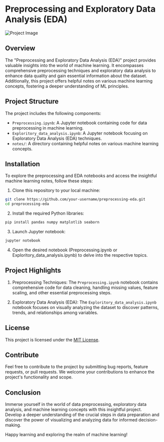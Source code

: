 # Preprocessing and Exploratory Data Analysis (EDA)

![Project Image](https://www.example.com/project_image.jpg)

## Overview

The "Preprocessing and Exploratory Data Analysis (EDA)" project provides valuable insights into the world of machine learning. It encompasses comprehensive preprocessing techniques and exploratory data analysis to enhance data quality and gain essential information about the dataset. Additionally, this project offers helpful notes on various machine learning concepts, fostering a deeper understanding of ML principles.

## Project Structure

The project includes the following components:

- `Preprocessing.ipynb`: A Jupyter notebook containing code for data preprocessing in machine learning.
- `Exploritory_data_analysis.ipynb`: A Jupyter notebook focusing on Exploratory Data Analysis (EDA) techniques.
- `notes/`: A directory containing helpful notes on various machine learning concepts.

## Installation

To explore the preprocessing and EDA notebooks and access the insightful machine learning notes, follow these steps:

1. Clone this repository to your local machine:

```bash
git clone https://github.com/your-username/preprocessing-eda.git
cd preprocessing-eda
```

2. Install the required Python libraries:

```bash
pip install pandas numpy matplotlib seaborn
```

3. Launch Jupyter notebook:

```bash
jupyter notebook
```

4. Open the desired notebook (Preprocessing.ipynb or Exploritory_data_analysis.ipynb) to delve into the respective topics.

## Project Highlights

1. Preprocessing Techniques: The `Preprocessing.ipynb` notebook contains comprehensive code for data cleaning, handling missing values, feature scaling, and other essential preprocessing steps.

2. Exploratory Data Analysis (EDA): The `Exploritory_data_analysis.ipynb` notebook focuses on visually analyzing the dataset to discover patterns, trends, and relationships among variables.

## License

This project is licensed under the [MIT License](https://opensource.org/licenses/MIT).

## Contribute

Feel free to contribute to the project by submitting bug reports, feature requests, or pull requests. We welcome your contributions to enhance the project's functionality and scope.

## Conclusion

Immerse yourself in the world of data preprocessing, exploratory data analysis, and machine learning concepts with this insightful project. Develop a deeper understanding of the crucial steps in data preparation and discover the power of visualizing and analyzing data for informed decision-making.

Happy learning and exploring the realm of machine learning!
